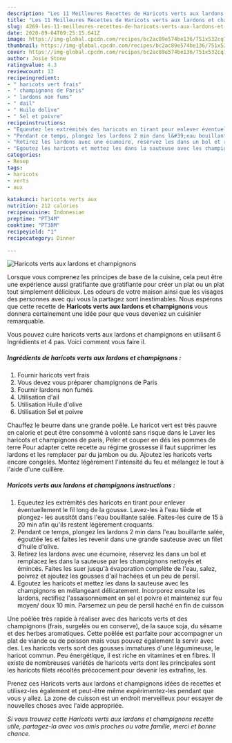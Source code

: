 ```yaml
---
description: "Les 11 Meilleures Recettes de Haricots verts aux lardons et champignons"
title: "Les 11 Meilleures Recettes de Haricots verts aux lardons et champignons"
slug: 4269-les-11-meilleures-recettes-de-haricots-verts-aux-lardons-et-champignons
date: 2020-09-04T09:25:15.641Z
image: https://img-global.cpcdn.com/recipes/bc2ac89e574be136/751x532cq70/haricots-verts-aux-lardons-et-champignons-photo-principale-de-la-recette.jpg
thumbnail: https://img-global.cpcdn.com/recipes/bc2ac89e574be136/751x532cq70/haricots-verts-aux-lardons-et-champignons-photo-principale-de-la-recette.jpg
cover: https://img-global.cpcdn.com/recipes/bc2ac89e574be136/751x532cq70/haricots-verts-aux-lardons-et-champignons-photo-principale-de-la-recette.jpg
author: Josie Stone
ratingvalue: 4.3
reviewcount: 13
recipeingredient:
- " haricots vert frais"
- " champignons de Paris"
- " lardons non fums"
- " dail"
- " Huile dolive"
- " Sel et poivre"
recipeinstructions:
- "Equeutez les extrémités des haricots en tirant pour enlever éventuellement le fil long de la gousse. Lavez-les à l&#39;eau tiède et plongez- les aussitôt dans l&#39;eau bouillante salée. Faites-les cuire de 15 à 20 min afin qu&#39;ils restent légèrement croquants."
- "Pendant ce temps, plongez les lardons 2 min dans l&#39;eau bouillante salée, égouttée les et faites les revenir dans une grande sauteuse avec un filet d&#39;huile d&#39;olive."
- "Retirez les lardons avec une écumoire, réservez les dans un bol et remplacez les dans la sauteuse par les champignons nettoyés et émincés. Faites les suer jusqu&#39;à évaporation complète de l&#39;eau, salez, poivrez et ajoutez les gousses d&#39;ail hachées et un peu de persil."
- "Egoutez les haricots et mettez les dans la sauteuse avec les champignons en mélangeant délicatement. Incorporez ensuite les lardons, rectifiez l&#39;assaisonnement en sel et poivre et maintenez sur feu moyen/ doux 10 min. Parsemez un peu de persil haché en fin de cuisson"
categories:
- Resep
tags:
- haricots
- verts
- aux

katakunci: haricots verts aux 
nutrition: 212 calories
recipecuisine: Indonesian
preptime: "PT34M"
cooktime: "PT38M"
recipeyield: "1"
recipecategory: Dinner

---
```



![Haricots verts aux lardons et champignons](https://img-global.cpcdn.com/recipes/bc2ac89e574be136/751x532cq70/haricots-verts-aux-lardons-et-champignons-photo-principale-de-la-recette.jpg)

Lorsque vous comprenez les principes de base de la cuisine, cela peut être une expérience aussi gratifiante que gratifiante pour créer un plat ou un plat tout simplement délicieux. Les odeurs de votre maison ainsi que les visages des personnes avec qui vous la partagez sont inestimables. Nous espérons que cette recette de <strong> Haricots verts aux lardons et champignons </strong> vous donnera certainement une idée pour que vous deveniez un cuisinier remarquable.

<!--inarticleads1-->

Vous pouvez cuire haricots verts aux lardons et champignons en utilisant 6 Ingrédients et 4 pas. Voici comment vous faire il.

##### Ingrédients de haricots verts aux lardons et champignons :

1. Fournir  haricots vert frais
1. Vous devez vous préparer  champignons de Paris
1. Fournir  lardons non fumés
1. Utilisation  d&#39;ail
1. Utilisation  Huile d&#39;olive
1. Utilisation  Sel et poivre


Chauffez le beurre dans une grande poêle. Le haricot vert est très pauvre en calorie et peut être consommé à volonté sans risque dans le Laver les haricots et champignons de paris, Peler et couper en dés les pommes de terre Pour adapter cette recette au régime grossesse il faut supprimer les lardons et les remplacer par du jambon ou du. Ajoutez les haricots verts encore congelés. Montez légèrement l&#39;intensité du feu et mélangez le tout à l&#39;aide d&#39;une cuillère. 

<!--inarticleads2-->

##### Haricots verts aux lardons et champignons instructions :

1. Equeutez les extrémités des haricots en tirant pour enlever éventuellement le fil long de la gousse. Lavez-les à l&#39;eau tiède et plongez- les aussitôt dans l&#39;eau bouillante salée. Faites-les cuire de 15 à 20 min afin qu&#39;ils restent légèrement croquants.
1. Pendant ce temps, plongez les lardons 2 min dans l&#39;eau bouillante salée, égouttée les et faites les revenir dans une grande sauteuse avec un filet d&#39;huile d&#39;olive.
1. Retirez les lardons avec une écumoire, réservez les dans un bol et remplacez les dans la sauteuse par les champignons nettoyés et émincés. Faites les suer jusqu&#39;à évaporation complète de l&#39;eau, salez, poivrez et ajoutez les gousses d&#39;ail hachées et un peu de persil.
1. Egoutez les haricots et mettez les dans la sauteuse avec les champignons en mélangeant délicatement. Incorporez ensuite les lardons, rectifiez l&#39;assaisonnement en sel et poivre et maintenez sur feu moyen/ doux 10 min. Parsemez un peu de persil haché en fin de cuisson


Une poêlée très rapide à réaliser avec des haricots verts et des champignons (frais, surgelés ou en conserve), de la sauce soja, du sésame et des herbes aromatiques. Cette poêlée est parfaite pour accompagner un plat de viande ou de poisson mais vous pouvez également la servir avec des. Les haricots verts sont des gousses immatures d&#39;une légumineuse, le haricot commun. Peu énergétique, il est riche en vitamines et en fibres. Il existe de nombreuses variétés de haricots verts dont les principales sont les haricots filets récoltés précocement pour devenir les extrafins, les. 

<!--inarticleads1-->

<p>
Prenez ces Haricots verts aux lardons et champignons idées de recettes et utilisez-les également et peut-être même expérimentez-les pendant que vous y allez. La zone de cuisson est un endroit merveilleux pour essayer de nouvelles choses avec l'aide appropriée.
</p>

<p>
<i>Si vous trouvez cette Haricots verts aux lardons et champignons recette utile, partagez-la avec vos amis proches ou votre famille, merci et bonne chance.</i>
</p>
